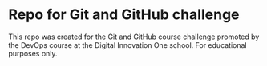 # Repo for Git and GitHub challenge
This repo was created for the Git and GitHub course challenge promoted by the DevOps course at the Digital Innovation One school.
For educational purposes only.
